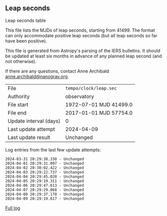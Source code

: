 
## Leap seconds

Leap seconds table

This file lists the MJDs of leap seconds, starting from 41499.
The format can only accommodate positive leap seconds (but all
leap seconds so far have been positive).

This file is generated from Astropy's parsing of the IERS
bulletins. It should be updated at least six months in advance
of any planned leap second (and not otherwise).

If there are any questions, contact Anne Archibald
<anne.archibald@nanograv.org>.

|     |     |
|:--- |:--- |
| File | `tempo/clock/leap.sec` |
| Authority | observatory |
| File start | 1972-07-01 MJD 41499.0 |
| File end | 2017-01-01 MJD 57754.0 |
| Update interval (days) | 0 |
| Last update attempt | 2024-04-09 |
| Last update result | Unchanged |

Log entries from the last few update attempts:
```
2024-03-31 20:29:38.330 - Unchanged
2024-04-01 20:29:31.097 - Unchanged
2024-04-02 20:30:02.422 - Unchanged
2024-04-03 20:29:22.737 - Unchanged
2024-04-04 20:29:45.020 - Unchanged
2024-04-05 20:29:19.311 - Unchanged
2024-04-06 20:29:47.613 - Unchanged
2024-04-07 20:29:29.868 - Unchanged
2024-04-08 20:29:37.170 - Unchanged
2024-04-09 20:29:19.617 - Unchanged
```
[Full log](https://raw.githubusercontent.com/ipta/pulsar-clock-corrections/main/log/tempo/clock/leap.sec.log)
